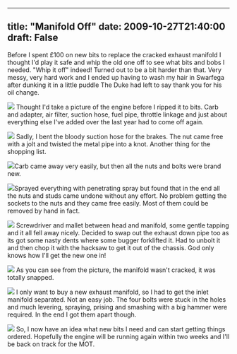 
---
title: "Manifold Off"
date: 2009-10-27T21:40:00
draft: False
---

Before I spent £100 on new bits to replace the cracked exhaust manifold I thought I'd play it safe and whip the old one off to see what bits and bobs I needed.  "Whip it off" indeed!  Turned out to be a bit harder than that.  Very messy, very hard work and I ended up having to wash my hair in <span>Swarfega</span> after dunking it in a little puddle The Duke had left to say thank you for his oil change.

<a href="http://danandtheduke.co.uk/uploaded_images/IMG_1996-723921.JPG"><img src="http://danandtheduke.co.uk/uploaded_images/IMG_1996-723861.JPG"/></a>
Thought I'd take a picture of the engine before I ripped it to bits.  <span>Carb</span> and adapter, air filter, suction hose, fuel pipe, throttle linkage and just about everything else I've added over the last year had to come off again.

<a href="http://danandtheduke.co.uk/uploaded_images/IMG_1998-723834.JPG"><img src="http://danandtheduke.co.uk/uploaded_images/IMG_1998-723770.JPG"/></a>
Sadly, I bent the bloody suction hose for the brakes.  The nut came free with a jolt and twisted the metal pipe into a knot.  Another thing for the shopping list.

<a href="http://danandtheduke.co.uk/uploaded_images/IMG_2004-775660.JPG"><img src="http://danandtheduke.co.uk/uploaded_images/IMG_2004-775602.JPG"/></a><span>Carb</span> came away very easily, but then all the nuts and bolts were brand new.

<a href="http://danandtheduke.co.uk/uploaded_images/IMG_2006-775560.JPG"><img src="http://danandtheduke.co.uk/uploaded_images/IMG_2006-775489.JPG"/></a>Sprayed everything with penetrating spray but found that in the end all the nuts and studs came undone without any effort.  No problem getting the sockets to the nuts and they came free easily.  Most of them could be removed by hand in fact.

<a href="http://danandtheduke.co.uk/uploaded_images/IMG_2010-736261.JPG"><img src="http://danandtheduke.co.uk/uploaded_images/IMG_2010-736202.JPG"/></a>
Screwdriver and mallet between head and manifold, some gentle tapping and it all fell away nicely.  Decided to swap out the exhaust down pipe too as its got some nasty dents where some bugger <span>forklifted</span> it.  Had to unbolt it and then chop it with the hacksaw to get it out of the chassis.  God only knows how I'll get the new one in!

<a href="http://danandtheduke.co.uk/uploaded_images/IMG_2014-736174.JPG"><img src="http://danandtheduke.co.uk/uploaded_images/IMG_2014-736168.JPG"/></a>
As you can see from the picture, the manifold wasn't cracked, it was totally snapped.

<a href="http://danandtheduke.co.uk/uploaded_images/IMG_2016-701410.JPG"><img src="http://danandtheduke.co.uk/uploaded_images/IMG_2016-701404.JPG"/></a>
I only want to buy a new exhaust manifold, so I had to get the inlet manifold separated.  Not an easy job.  The four bolts were stuck in the holes and much levering, spraying, prising and smashing with a big hammer were required.  In the end I got them apart though.

<a href="http://danandtheduke.co.uk/uploaded_images/IMG_2021-701378.JPG"><img src="http://danandtheduke.co.uk/uploaded_images/IMG_2021-701319.JPG"/></a>
So, I now have an idea what new bits I need and can start getting things ordered.  Hopefully the engine will be running again within two weeks and I'll be back on track for the MOT.